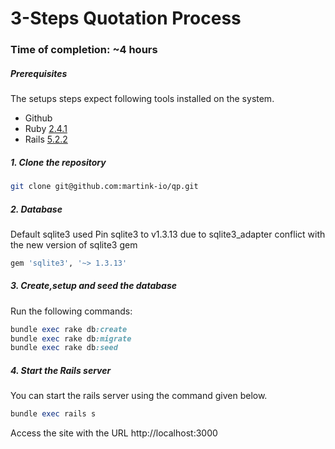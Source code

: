 # 3-Steps Quotation Process

### Time of completion: ~4 hours


##### Prerequisites

The setups steps expect following tools installed on the system.

- Github
- Ruby [2.4.1](https://github.com/organization/project-name/blob/master/.ruby-version#L1)
- Rails [5.2.2](https://github.com/organization/project-name/blob/master/Gemfile#L12)

##### 1. Clone the repository

```bash
git clone git@github.com:martink-io/qp.git
```

##### 2. Database

Default sqlite3 used
Pin sqlite3 to v1.3.13 due to sqlite3_adapter conflict with the new version of sqlite3 gem

```bash
gem 'sqlite3', '~> 1.3.13'
```

##### 3. Create,setup and seed the database

Run the following commands:

```ruby
bundle exec rake db:create
bundle exec rake db:migrate
bundle exec rake db:seed
```

##### 4. Start the Rails server

You can start the rails server using the command given below.

```ruby
bundle exec rails s
```

Access the site with the URL http://localhost:3000
